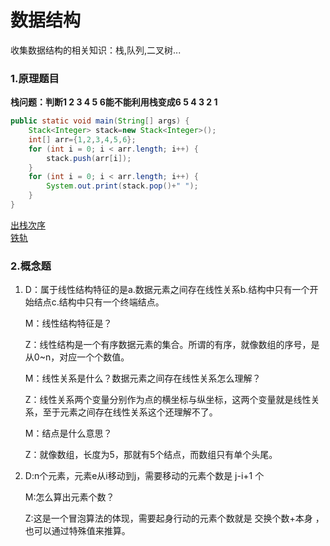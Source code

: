# 数据结构  

收集数据结构的相关知识：栈,队列,二叉树...  

### 1.原理题目

**栈问题：判断1 2 3 4 5 6能不能利用栈变成6 5 4 3 2 1**

```java
public static void main(String[] args) {
	Stack<Integer> stack=new Stack<Integer>();
	int[] arr={1,2,3,4,5,6};
	for (int i = 0; i < arr.length; i++) {
		stack.push(arr[i]);
	}
	for (int i = 0; i < arr.length; i++) {
		System.out.print(stack.pop()+" ");
	}
}
```
[出栈次序](../doc_B/Stack.md#1出栈次序)  
[铁轨](../doc_B/Stack.md#2铁轨)  

### 2.概念题  

1. D：属于线性结构特征的是a.数据元素之间存在线性关系b.结构中只有一个开始结点c.结构中只有一个终端结点。

   M：线性结构特征是？

   Z：线性结构是一个有序数据元素的集合。所谓的有序，就像数组的序号，是从0~n，对应一个个数值。

   M：线性关系是什么？数据元素之间存在线性关系怎么理解？

   Z：线性关系两个变量分别作为点的横坐标与纵坐标，这两个变量就是线性关系，至于元素之间存在线性关系这个还理解不了。

   M：结点是什么意思？

   Z：就像数组，长度为5，那就有5个结点，而数组只有单个头尾。   

2. D:n个元素，元素e从i移动到j，需要移动的元素个数是 j-i+1 个

   M:怎么算出元素个数？

   Z:这是一个冒泡算法的体现，需要起身行动的元素个数就是  交换个数+本身 ，也可以通过特殊值来推算。

   ​

   ​

   ​
